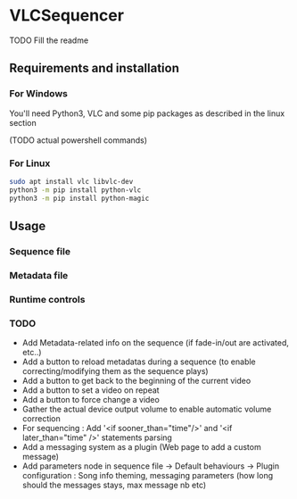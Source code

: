# VLCSequencer

TODO Fill the readme

## Requirements and installation

### For Windows

You'll need Python3, VLC and some pip packages as described in the linux section 

(TODO actual powershell commands)

### For Linux

```bash
sudo apt install vlc libvlc-dev
python3 -m pip install python-vlc
python3 -m pip install python-magic
```

## Usage

### Sequence file

### Metadata file

### Runtime controls

### TODO

- Add Metadata-related info on the sequence (if fade-in/out are activated, etc..)
- Add a button to reload metadatas during a sequence (to enable correcting/modifying them as the sequence plays)
- Add a button to get back to the beginning of the current video
- Add a button to set a video on repeat
- Add a button to force change a video
- Gather the actual device output volume to enable automatic volume correction
- For sequencing : Add '\<if sooner_than="time"/>' and '\<if later_than="time" />' statements parsing
- Add a messaging system as a plugin (Web page to add a custom message)
- Add parameters node in sequence file
   -> Default behaviours
   -> Plugin configuration : Song info theming, messaging parameters (how long should the messages stays, max message nb etc)

